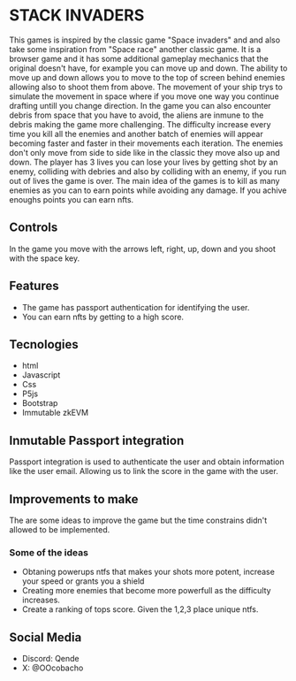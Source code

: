 # STACK INVADERS

This games is inspired by the classic game "Space invaders" and and also take some inspiration from "Space race" another classic game. It is a browser game and it has some additional gameplay mechanics that the original doesn't have, for example you can move up and down. The ability to move up and down allows you to move to the top of screen behind enemies allowing also to shoot them from above. The movement of your ship trys to simulate the movement in space where if you move one way you continue drafting untill you change direction. In the game you can also encounter debris from space that you have to avoid, the aliens are inmune to the debris making the game more challenging. The difficulty increase every time you kill all the enemies and another batch of enemies will appear becoming faster and faster in their movements each iteration. The enemies don't only move from side to side like in the classic they move also up and down. The player has 3 lives you can lose your lives by getting shot by an enemy, colliding with debries and also by colliding with an enemy, if you run out of lives the game is over. The main idea of the games is to kill as many enemies as you can to earn points while avoiding any damage. If you achive enoughs points you can earn nfts.

## Controls

In the game you move with the arrows left, right, up, down and you shoot with the space key.

## Features

- The game has passport authentication for identifying the user.
- You can earn nfts by getting to a high score.

## Tecnologies

- html
- Javascript
- Css
- P5js
- Bootstrap
- Immutable zkEVM

## Inmutable Passport integration

Passport integration is used to authenticate the user and obtain information like the user email. Allowing us to link the score in the game with the user.
 
## Improvements to make

The are some ideas to improve the game but the time constrains didn't allowed to be implemented.

### Some of the ideas
- Obtaning powerups ntfs that makes your shots more potent, increase your speed or grants you a shield
- Creating more enemies that become more powerfull as the difficulty increases.
- Create a ranking of tops score. Given the 1,2,3 place unique ntfs.


## Social Media

- Discord: Qende
- X: @OOcobacho



